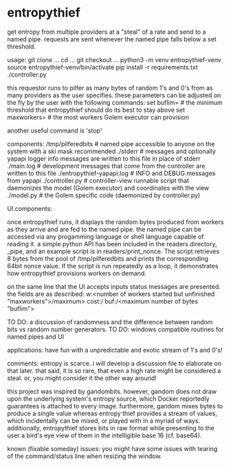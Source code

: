 # entropythief

get entropy from multiple providers at a "steal" of a rate and send to a named pipe. requests are sent whenever the named pipe falls below a set threshold.


usage:
	git clone ...
	cd ...
	git checkout ...
	python3 -m venv entropythief-venv
	source entropythief-venv/bin/activate
	pip install -r requirements.txt
	./controller.py

this requestor runs to pilfer as many bytes of random 1's and 0's from as many providers as the user specifies. these parameters can be adjusted on the fly by the user with the following commands:
set buflim=<num>	# the minimum threshold that entropythief should do its best to stay above
set maxworkers=<num>	# the most workers Golem executor can provision

another useful command is 'stop'


components:
	/tmp/pilferedbits		# named pipe accessible to anyone on the system with a ski mask recommended
	./stderr			# messages and optionally yapapi logger info messages are written to this file in place of stderr
	./main.log			# development messages that come from the controller are written to this file
	./entropythief-yapapi.log	# INFO and DEBUG messages from yapapi
	./controller.py			# controller-view runnable script that daemonizes the model (Golem executor) and coordinates with the view
	./model.py			# the Golem specific code (daemonized by controller.py)

UI components:

once entropythief runs, it displays the random bytes produced from workers as they arrive and are fed to the named pipe. the named pipe can be accessed via any progamming language or shell language capable of reading it. a simple python API has been included in the readers directory, _pipe, and an example script is in readers/print_nonce. The script retrieves 8 bytes from the pool of /tmp/pilferedbits and prints the corresponding 64bit nonce value. If the script is run repeatedly as a loop, it demonstrates how entropythief provisions workers on demand.

on the same line that the UI accepts inputs status messages are presented.
the fields are as described:
	w:<number of workers started but unfinished "maxworkers">/maximum>
	cost:<total cost aggregated from paid invoices>/<budget>
	buf:<number of random bits in units of bytes>/<maximum number of bytes "buflim">


TO DO: a discussion of randomness and the difference between random bits vs random number generators.
TO DO: windows compatible routines for named pipes and UI

applications:
have fun with a unpredictable and exotic stream of 1's and 0's!

comments:
entropy is scarce. i will develop a discussion file to elaborate on that later. that said, it is so rare, that even a high rate might be considered a steal. or, you might consider it the other way around!

this project was inspired by gandombits. however, gandom does not draw upon the underlying system's entropy source, which Docker reportedly guarantees is attached to every image. furthermore, gandom mixes bytes to produce a single value whereas entropy thief provides a stream of values, which incidentally can be mixed, or played with in a myriad of ways. additionally, entropythief stores bits in raw format while presenting to the user a bird's eye view of them in the intelligible base 16 (cf. base64).

known (fixable someday) issues:
you might have some issues with tearing of the command/status line when resizing the window.

